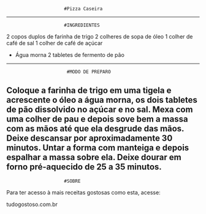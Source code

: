 
                         #Pizza Caseira

------------------------------------------------------------------------

                         #INGREDIENTES

2 copos duplos de farinha de trigo
2 colheres de sopa de óleo
1 colher de café de sal
1 colher de café de açúcar
*  Água morna
2 tabletes de fermento de pão
-------------------------------------------------------------------------
                          #MODO DE PREPARO

Coloque a farinha de trigo em uma tigela e acrescente o óleo a água morna, 
os dois tabletes de pão dissolvido no açúcar e no sal. Mexa com uma colher 
de pau e depois sove bem a massa com as mãos até que ela desgrude das mãos.
Deixe descansar por aproximadamente 30 minutos. Untar a forma com manteiga 
e depois espalhar a massa sobre ela. Deixe dourar em forno pré-aquecido de 
25 a 35 minutos.
---------------------------------------------------------------------------
                         #SOBRE

Para ter acesso à mais receitas gostosas como esta, acesse:

tudogostoso.com.br